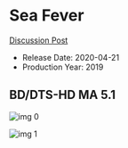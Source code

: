 # Sea Fever

[Discussion Post](https://www.avsforum.com/threads/bass-eq-for-filtered-movies.2995212/post-59593202)

* Release Date: 2020-04-21
* Production Year: 2019

## BD/DTS-HD MA 5.1

![img 0](https://i.imgur.com/Lz69x9H.jpg)

![img 1](https://i.imgur.com/9ohvCID.png)


